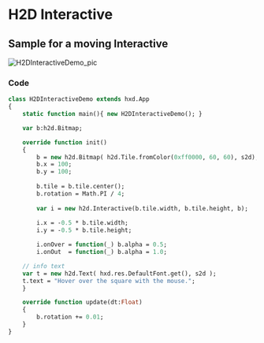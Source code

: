 # H2D Interactive

## Sample for a moving Interactive

![H2DInteractiveDemo_pic](https://user-images.githubusercontent.com/88530062/175328296-4bed6af7-7fb7-4353-9bd0-c8702e11f2b2.png)

### Code

```haxe
class H2DInteractiveDemo extends hxd.App
{
    static function main(){ new H2DInteractiveDemo(); }

    var b:h2d.Bitmap;

    override function init() 
    {
        b = new h2d.Bitmap( h2d.Tile.fromColor(0xff0000, 60, 60), s2d);
        b.x = 100;
        b.y = 100;
        
        b.tile = b.tile.center();
        b.rotation = Math.PI / 4;
        
        var i = new h2d.Interactive(b.tile.width, b.tile.height, b);
        
        i.x = -0.5 * b.tile.width;
        i.y = -0.5 * b.tile.height;

        i.onOver = function(_) b.alpha = 0.5;
        i.onOut  = function(_) b.alpha = 1.0;

	// info text
	var t = new h2d.Text( hxd.res.DefaultFont.get(), s2d );
	t.text = "Hover over the square with the mouse.";
    }

    override function update(dt:Float)
    {
        b.rotation += 0.01;
    }
}

```